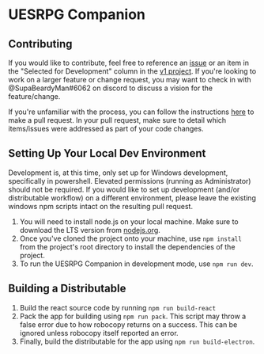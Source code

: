 # UESRPG Companion

## Contributing
If you would like to contribute, feel free to reference an [issue](https://github.com/jamesjtb/uesrpg-companion/issues) or an item in the "Selected for Development" column in the [v1 project](https://github.com/jamesjtb/uesrpg-companion/projects/1). If you're looking to work on a larger feature or change request, you may want to check in with @SupaBeardyMan#6062 on discord to discuss a vision for the feature/change.

If you're unfamiliar with the process, you can follow the instructions [here](https://gist.github.com/MarcDiethelm/7303312) to make a pull request. In your pull request, make sure to detail which items/issues were addressed as part of your code changes.

## Setting Up Your Local Dev Environment
Development is, at this time, only set up for Windows development, specifically in powershell. Elevated permissions (running as Administrator) should not be required. If you would like to set up development (and/or distributable workflow) on a different environment, please leave the existing windows npm scripts intact on the resulting pull request.
1. You will need to install node.js on your local machine. Make sure to download the LTS version from [nodejs.org](https://nodejs.org).
2. Once you've cloned the project onto your machine, use `npm install` from the project's root directory to install the dependencies of the project.
3. To run the UESRPG Companion in development mode, use `npm run dev`.

## Building a Distributable
1. Build the react source code by running `npm run build-react`
2. Pack the app for building using `npm run pack`. This script may throw a false error due to how robocopy returns on a success. This can be ignored unless robocopy itself reported an error.
3. Finally, build the distributable for the app using `npm run build-electron`.

